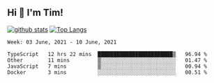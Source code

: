 ## Hi 👋 I'm Tim!
  
  [![github stats](https://github-readme-stats.vercel.app/api?username=thostetler&theme=dracula&count_private=true&show_icons=true)](https://github.com/thostetler/github-readme-stats)
  [![Top Langs](https://github-readme-stats.vercel.app/api/top-langs/?username=thostetler&layout=compact&count_private=true&theme=dracula&show_icons=true)](https://github.com/thostetler/github-readme-stats)
 
<!--START_SECTION:waka-->
```text
Week: 03 June, 2021 - 10 June, 2021

TypeScript   12 hrs 22 mins  ████████████████████████▒   96.94 % 
Other        11 mins         ▒░░░░░░░░░░░░░░░░░░░░░░░░   01.47 % 
JavaScript   7 mins          ▒░░░░░░░░░░░░░░░░░░░░░░░░   00.94 % 
Docker       3 mins          ░░░░░░░░░░░░░░░░░░░░░░░░░   00.51 % 
```
<!--END_SECTION:waka-->
